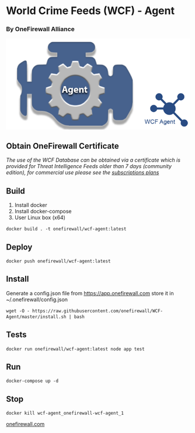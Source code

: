 # World Crime Feeds (WCF) - Agent
### By OneFirewall Alliance


![OneFirewall Logo](images/agent-onefirewall.png "OneFirewall Agent")

## Obtain OneFirewall Certificate
*The use of the WCF Database can be obtained via a certificate which is provided for Threat Intelligence Feeds older than 7 days (community edition), for commercial use please see the [subscriptions plans](https://onefirewall.com/get-started/index.html?tag=github)*

## Build
1. Install docker
2. Install docker-compose
3. User Linux box (x64)
```
docker build . -t onefirewall/wcf-agent:latest
```

## Deploy
```
docker push onefirewall/wcf-agent:latest
```

## Install
Generate a config.json file from https://app.onefirewall.com store it in ~/.onefirewall/config.json
```
wget -O - https://raw.githubusercontent.com/onefirewall/WCF-Agent/master/install.sh | bash
```

## Tests
```
docker run onefirewall/wcf-agent:latest node app test
```

## Run
```
docker-compose up -d
```

## Stop
```
docker kill wcf-agent_onefirewall-wcf-agent_1
```

[onefirewall.com](https://onefirewall.com?tag=github-wcf-agent)

